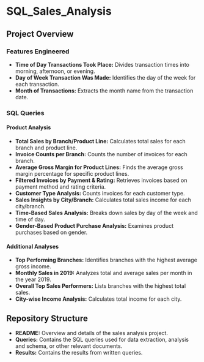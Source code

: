 # SQL_Sales_Analysis

## Project Overview

### Features Engineered
- **Time of Day Transactions Took Place:** Divides transaction times into morning, afternoon, or evening.
- **Day of Week Transaction Was Made:** Identifies the day of the week for each transaction.
- **Month of Transactions:** Extracts the month name from the transaction date.

### SQL Queries
#### Product Analysis
- **Total Sales by Branch/Product Line:** Calculates total sales for each branch and product line.
- **Invoice Counts per Branch:** Counts the number of invoices for each branch.
- **Average Gross Margin for Product Lines:** Finds the average gross margin percentage for specific product lines.
- **Filtered Invoices by Payment & Rating:** Retrieves invoices based on payment method and rating criteria.
- **Customer Type Analysis:** Counts invoices for each customer type.
- **Sales Insights by City/Branch:** Calculates total sales income for each city/branch.
- **Time-Based Sales Analysis:** Breaks down sales by day of the week and time of day.
- **Gender-Based Product Purchase Analysis:** Examines product purchases based on gender.

#### Additional Analyses
- **Top Performing Branches:** Identifies branches with the highest average gross income.
- **Monthly Sales in 2019:** Analyzes total and average sales per month in the year 2019.
- **Overall Top Sales Performers:** Lists branches with the highest total sales.
- **City-wise Income Analysis:** Calculates total income for each city.

## Repository Structure

- **README:** Overview and details of the sales analysis project.
- **Queries:** Contains the SQL queries used for data extraction, analysis and schema, or other relevant documents.
- **Results:** Contains the results from written queries.
